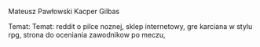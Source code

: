 Mateusz Pawłowski
Kacper Gilbas

Temat: Temat: reddit o pilce noznej, sklep internetowy, gre karciana w stylu rpg, strona do oceniania zawodnikow po meczu, 
